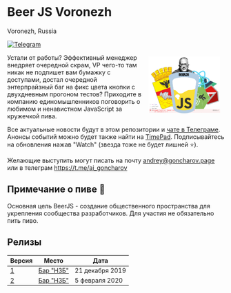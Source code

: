 # Beer JS Voronezh
Voronezh, Russia

[![Telegram](https://img.shields.io/badge/telegram-join%20chat-blue.svg?style=flat)](https://t.me/beer_js_voronezh)

<img src="https://github.com/beerjs/voronezh/blob/master/beerjs_voronezh.jpg" align="right" hspace="10" vspace="6" width="33%">

Устали от работы? Эффективный менеджер внедряет очередной скрам, VP чего-то там никак не подпишет вам бумажку с доступами, достал очередной энтерпрайзный баг на фикс цвета кнопки с двухдневным прогоном тестов? Приходите в компанию единомышленников поговорить о любимом и ненавистном JavaScript за кружечкой пива.

Все актуальные новости будут в этом репозитории и [чате в Телеграме](https://t.me/beer_js_voronezh). Анонсы событий можно будет также найти на [TimePad](https://beerjs-voronezh.timepad.ru/events/). Подписывайтесь на обновления нажав "Watch" (звезда тоже не будет лишней :star:).

Желающие выступить могут писать на почту andrey@goncharov.page или в телеграм https://t.me/ai_goncharov

## Примечание о пиве :beers:

Основная цель BeerJS - создание общественного пространства для укрепления сообщества разработчиков. Для участия не обязательно пить пиво.

## Релизы

Версия | Место  | Дата
-|-|-
[1](https://github.com/beerjs/voronezh/issues/1) | [Бар "НЗБ"](https://go.2gis.com/cwvyb) | 21 декабря 2019
[2](https://github.com/beerjs/voronezh/issues/2) | [Бар "НЗБ"](https://go.2gis.com/cwvyb) | 5 февраля 2020
